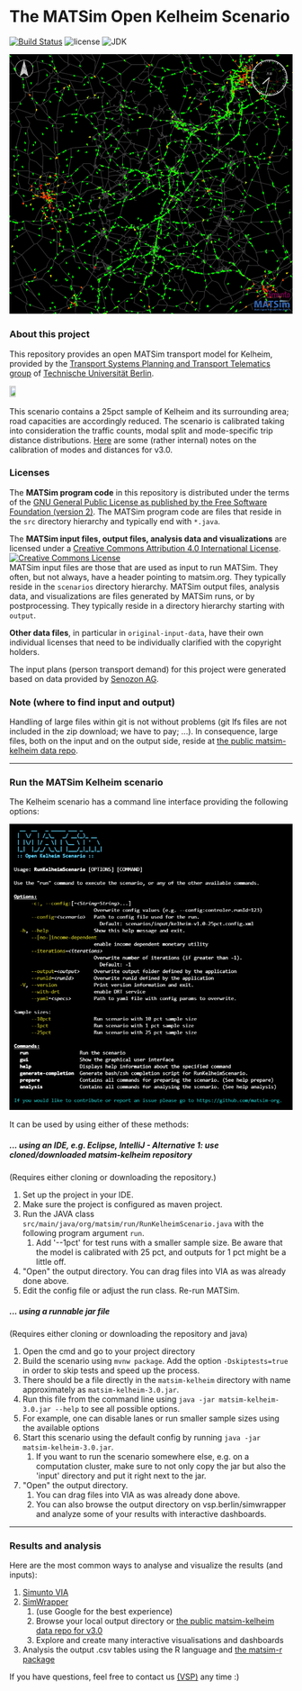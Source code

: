 # The MATSim Open Kelheim Scenario

[![Build Status](https://github.com/matsim-scenarios/matsim-kelheim/actions/workflows/build.yaml/badge.svg)](https://github.com/matsim-scenarios/matsim-kelheim/actions/workflows/build.yaml)
![license](https://img.shields.io/github/license/matsim-scenarios/matsim-kelheim.svg)
![JDK](https://img.shields.io/badge/JDK-17+-green.svg)

![Kelheim MATSim network and agents](visualization-kelheim.png "Kelheim MATSim network and agents")


### About this project

This repository provides an open MATSim transport model for Kelheim, provided by the [Transport Systems Planning and Transport Telematics group](https://www.tu.berlin/vsp) of [Technische Universität Berlin](http://www.tu-berlin.de).

<a rel="TU Berlin" href="https://www.vsp.tu-berlin.de"><img src="https://svn.vsp.tu-berlin.de/repos/public-svn/ueber_uns/logo/TUB_Logo.png" width="15%" height="15%"/></a>

This scenario contains a 25pct sample of Kelheim and its surrounding area; road capacities are accordingly reduced. The scenario is calibrated taking into consideration the traffic counts, modal split and mode-specific trip distance distributions.
[Here](https://svn.vsp.tu-berlin.de/repos/public-svn/matsim/scenarios/countries/de/kelheim/kelheim-v3.0/input/matsim-kelheim-v3.0-calibration-mode-parameters.pdf) are some (rather internal) notes on the calibration of modes and distances for v3.0.  

### Licenses

The **MATSim program code** in this repository is distributed under the terms of the [GNU General Public License as published by the Free Software Foundation (version 2)](https://www.gnu.org/licenses/old-licenses/gpl-2.0.en.html). The MATSim program code are files that reside in the `src` directory hierarchy and typically end with `*.java`.

The **MATSim input files, output files, analysis data and visualizations** are licensed under a <a rel="license" href="http://creativecommons.org/licenses/by/4.0/">Creative Commons Attribution 4.0 International License</a>.
<a rel="license" href="http://creativecommons.org/licenses/by/4.0/"><img alt="Creative Commons License" style="border-width:0" src="https://i.creativecommons.org/l/by/4.0/80x15.png" /></a><br /> MATSim input files are those that are used as input to run MATSim. They often, but not always, have a header pointing to matsim.org. They typically reside in the `scenarios` directory hierarchy. MATSim output files, analysis data, and visualizations are files generated by MATSim runs, or by postprocessing.  They typically reside in a directory hierarchy starting with `output`.

**Other data files**, in particular in `original-input-data`, have their own individual licenses that need to be individually clarified with the copyright holders.

The input plans (person transport demand) for this project were generated based on data provided by [Senozon AG](https://senozon.com/).

### Note (where to find input and output)

Handling of large files within git is not without problems (git lfs files are not included in the zip download; we have to pay; ...).  In consequence, large files, both on the input and on the output side, reside at [the public matsim-kelheim data repo](https://svn.vsp.tu-berlin.de/repos/public-svn/matsim/scenarios/countries/de/kelheim).

----
### Run the MATSim Kelheim scenario

The Kelheim scenario has a command line interface providing the following options:

![Kelheim Scenario CLI](cli.png "Kelheim Scenario CLI")

It can be used by using either of these methods:

##### ... using an IDE, e.g. Eclipse, IntelliJ - Alternative 1: use cloned/downloaded matsim-kelheim repository
(Requires either cloning or downloading the repository.)

1. Set up the project in your IDE.
1. Make sure the project is configured as maven project.
1. Run the JAVA class `src/main/java/org/matsim/run/RunKelheimScenario.java` with the following program argument `run`.
   1. Add '--1pct' for test runs with a smaller sample size. Be aware that the model is calibrated with 25 pct, and outputs for 1 pct might be a little off.
1. "Open" the output directory.  You can drag files into VIA as was already done above.
1. Edit the config file or adjust the run class. Re-run MATSim.

##### ... using a runnable jar file
(Requires either cloning or downloading the repository and java)

1. Open the cmd and go to your project directory
2. Build the scenario using `mvnw package`. Add the option `-Dskiptests=true` in order to skip tests and speed up the process. 
3. There should be a file directly in the `matsim-kelheim` directory with name approximately as `matsim-kelheim-3.0.jar`.
4. Run this file from the command line using `java -jar matsim-kelheim-3.0.jar --help` to see all possible options.
  1. For example, one can disable lanes or run smaller sample sizes using the available options
5. Start this scenario using the default config by running `java -jar matsim-kelheim-3.0.jar`.
   1. If you want to run the scenario somewhere else, e.g. on a computation cluster, make sure to not only copy the jar but also the 'input' directory and put it right next to the jar.
6. "Open" the output directory. 
   1. You can drag files into VIA as was already done above.
   2. You can also browse the output directory on vsp.berlin/simwrapper and analyze some of your results with interactive dashboards.

----
### Results and analysis

Here are the most common ways to analyse and visualize the results (and inputs):

1. [Simunto VIA](https://www.simunto.com/via/)
2. [SimWrapper](https://www.vsp.berlin/simwrapper) 
   1. (use Google for the best experience)
   2. Browse your local output directory or [the public matsim-kelheim data repo for v3.0](https://vsp.berlin/simwrapper/public/de/kelheim/kelheim-v3.0) 
   2. Explore and create many interactive visualisations and dashboards
3. Analysis the output .csv tables using the R language and [the matsim-r package](https://github.com/matsim-vsp/matsim-r)

If you have questions, feel free to contact us [(VSP)](https://www.tu.berlin/vsp) any time  :)

